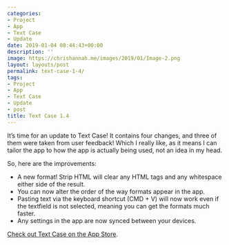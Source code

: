 ```yaml
---
categories:
- Project
- App
- Text Case
- Update
date: 2019-01-04 08:44:43+00:00
description: ''
image: https://chrishannah.me/images/2019/01/Image-2.png
layout: layouts/post
permalink: text-case-1-4/
tags:
- Project
- App
- Text Case
- Update
- post
title: Text Case 1.4
---
```


<p>It’s time for an update to Text Case! It contains four changes, and three of them were taken from user feedback! Which I really like, as it means I can tailor the app to how the app is actually being used, not an idea in my head.</p>
<p>So, here are the improvements:</p>
<ul>
<li>A new format! Strip HTML will clear any HTML tags and any whitespace either side of the result.</li>
<li>You can now alter the order of the way formats appear in the app.</li>
<li>Pasting text via the keyboard shortcut (CMD + V) will now work even if the textfield is not selected, meaning you can get the formats much faster.</li>
<li>Any settings in the app are now synced between your devices.</li>
</ul>
<p><a href="https://itunes.apple.com/us/app/text-case/id1407730596?ls=1&amp;mt=8&amp;at=1010l4Hj">Check out Text Case on the App Store</a>.</p>
